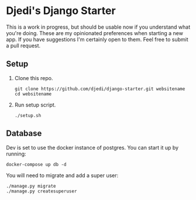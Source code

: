 # Djedi's Django Starter

This is a work in progress, but should be usable now if you understand what you're doing. These are my opinionated preferences when starting a new app. If you have suggestions I'm certainly open to them. Feel free to submit a pull request.

## Setup

1. Clone this repo.

   ```shell
   git clone https://github.com/djedi/django-starter.git websitename
   cd websitename
   ```

1. Run setup script.

   ```shell
   ./setup.sh
   ```

## Database

Dev is set to use the docker instance of postgres. You can start it up by running:

```shell
docker-compose up db -d
```

You will need to migrate and add a super user:

```shell
./manage.py migrate
./manage.py createsuperuser
```
